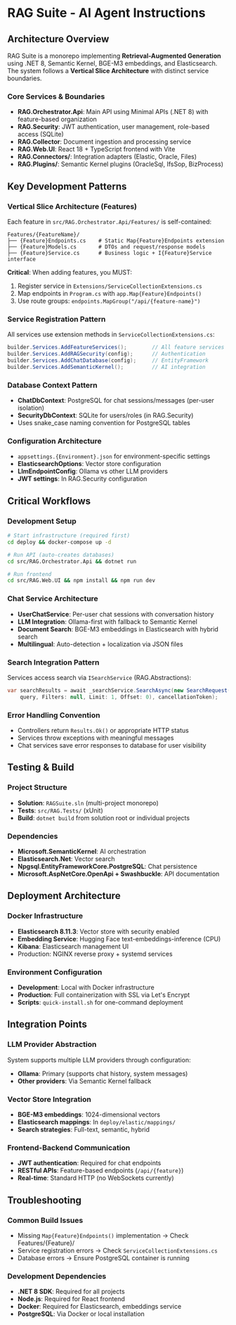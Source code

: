 # RAG Suite - AI Agent Instructions

## Architecture Overview

RAG Suite is a monorepo implementing **Retrieval-Augmented Generation** using .NET 8, Semantic Kernel, BGE-M3 embeddings, and Elasticsearch. The system follows a **Vertical Slice Architecture** with distinct service boundaries.

### Core Services & Boundaries
- **RAG.Orchestrator.Api**: Main API using Minimal APIs (.NET 8) with feature-based organization
- **RAG.Security**: JWT authentication, user management, role-based access (SQLite)
- **RAG.Collector**: Document ingestion and processing service
- **RAG.Web.UI**: React 18 + TypeScript frontend with Vite
- **RAG.Connectors/**: Integration adapters (Elastic, Oracle, Files)
- **RAG.Plugins/**: Semantic Kernel plugins (OracleSql, IfsSop, BizProcess)

## Key Development Patterns

### Vertical Slice Architecture (Features)
Each feature in `src/RAG.Orchestrator.Api/Features/` is self-contained:
```
Features/{FeatureName}/
├── {Feature}Endpoints.cs    # Static Map{Feature}Endpoints extension
├── {Feature}Models.cs       # DTOs and request/response models  
├── {Feature}Service.cs      # Business logic + I{Feature}Service interface
```

**Critical**: When adding features, you MUST:
1. Register service in `Extensions/ServiceCollectionExtensions.cs`
2. Map endpoints in `Program.cs` with `app.Map{Feature}Endpoints()`
3. Use route groups: `endpoints.MapGroup("/api/{feature-name}")`

### Service Registration Pattern
All services use extension methods in `ServiceCollectionExtensions.cs`:
```csharp
builder.Services.AddFeatureServices();        // All feature services
builder.Services.AddRAGSecurity(config);      // Authentication
builder.Services.AddChatDatabase(config);     // EntityFramework
builder.Services.AddSemanticKernel();         // AI integration
```

### Database Context Pattern
- **ChatDbContext**: PostgreSQL for chat sessions/messages (per-user isolation)
- **SecurityDbContext**: SQLite for users/roles (in RAG.Security)
- Uses snake_case naming convention for PostgreSQL tables

### Configuration Architecture
- `appsettings.{Environment}.json` for environment-specific settings
- **ElasticsearchOptions**: Vector store configuration
- **LlmEndpointConfig**: Ollama vs other LLM providers
- **JWT settings**: In RAG.Security configuration

## Critical Workflows

### Development Setup
```bash
# Start infrastructure (required first)
cd deploy && docker-compose up -d

# Run API (auto-creates databases)
cd src/RAG.Orchestrator.Api && dotnet run

# Run frontend
cd src/RAG.Web.UI && npm install && npm run dev
```

### Chat Service Architecture
- **UserChatService**: Per-user chat sessions with conversation history
- **LLM Integration**: Ollama-first with fallback to Semantic Kernel
- **Document Search**: BGE-M3 embeddings in Elasticsearch with hybrid search
- **Multilingual**: Auto-detection + localization via JSON files

### Search Integration Pattern
Services access search via `ISearchService` (RAG.Abstractions):
```csharp
var searchResults = await _searchService.SearchAsync(new SearchRequest(
    query, Filters: null, Limit: 1, Offset: 0), cancellationToken);
```

### Error Handling Convention
- Controllers return `Results.Ok()` or appropriate HTTP status
- Services throw exceptions with meaningful messages
- Chat services save error responses to database for user visibility

## Testing & Build

### Project Structure
- **Solution**: `RAGSuite.sln` (multi-project monorepo)
- **Tests**: `src/RAG.Tests/` (xUnit)
- **Build**: `dotnet build` from solution root or individual projects

### Dependencies
- **Microsoft.SemanticKernel**: AI orchestration
- **Elasticsearch.Net**: Vector search
- **Npgsql.EntityFrameworkCore.PostgreSQL**: Chat persistence
- **Microsoft.AspNetCore.OpenApi + Swashbuckle**: API documentation

## Deployment Architecture

### Docker Infrastructure
- **Elasticsearch 8.11.3**: Vector store with security enabled
- **Embedding Service**: Hugging Face text-embeddings-inference (CPU)
- **Kibana**: Elasticsearch management UI
- Production: NGINX reverse proxy + systemd services

### Environment Configuration
- **Development**: Local with Docker infrastructure
- **Production**: Full containerization with SSL via Let's Encrypt
- **Scripts**: `quick-install.sh` for one-command deployment

## Integration Points

### LLM Provider Abstraction
System supports multiple LLM providers through configuration:
- **Ollama**: Primary (supports chat history, system messages)
- **Other providers**: Via Semantic Kernel fallback

### Vector Store Integration
- **BGE-M3 embeddings**: 1024-dimensional vectors
- **Elasticsearch mappings**: In `deploy/elastic/mappings/`
- **Search strategies**: Full-text, semantic, hybrid

### Frontend-Backend Communication
- **JWT authentication**: Required for chat endpoints
- **RESTful APIs**: Feature-based endpoints (`/api/{feature}`)
- **Real-time**: Standard HTTP (no WebSockets currently)

## Troubleshooting

### Common Build Issues
- Missing `Map{Feature}Endpoints()` implementation → Check Features/{Feature}/
- Service registration errors → Check `ServiceCollectionExtensions.cs`
- Database errors → Ensure PostgreSQL container is running

### Development Dependencies
- **.NET 8 SDK**: Required for all projects
- **Node.js**: Required for React frontend
- **Docker**: Required for Elasticsearch, embeddings service
- **PostgreSQL**: Via Docker or local installation
